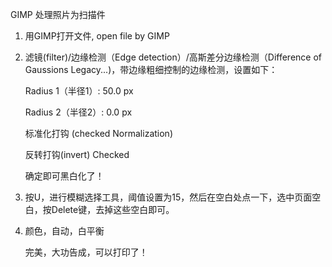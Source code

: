 

GIMP 处理照片为扫描件

1. 用GIMP打开文件, open file by GIMP

2. 滤镜(filter)/边缘检测（Edge detection）/高斯差分边缘检测（Difference of Gaussions Legacy...)，带边缘粗细控制的边缘检测，设置如下：

	Radius 1（半径1）: 50.0 px

	Radius 2（半径2）: 0.0 px

	标准化打钩 (checked Normalization)

	反转打钩(invert) Checked

	确定即可黑白化了！

3. 按U，进行模糊选择工具，阈值设置为15，然后在空白处点一下，选中页面空白，按Delete键，去掉这些空白即可。

4. 颜色，自动，白平衡

	完美，大功告成，可以打印了！

